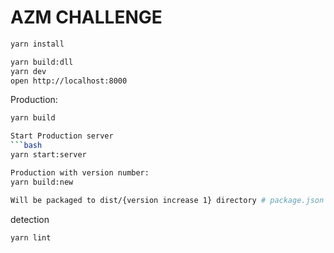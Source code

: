 # AZM CHALLENGE


```bash
yarn install
```


```bash
yarn build:dll
yarn dev
open http://localhost:8000
```

Production: 

```bash
yarn build

Start Production server
```bash
yarn start:server

Production with version number:
yarn build:new

Will be packaged to dist/{version increase 1} directory # package.json version field
```

detection

```bash
yarn lint
```
